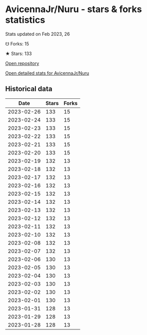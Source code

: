 # AvicennaJr/Nuru - stars & forks statistics

Stats updated on Feb 2023, 26

☋ Forks: 15

★ Stars: 133

[Open repository](https://github.com/AvicennaJr/Nuru)

[Open detailed stats for AvicennaJr/Nuru](https://reviewgithub.com/rep/AvicennaJr/Nuru)

## Historical data
| Date | Stars | Forks |
|------|-------|-------|
| 2023-02-26 | 133 | 15 | 
| 2023-02-24 | 133 | 15 | 
| 2023-02-23 | 133 | 15 | 
| 2023-02-22 | 133 | 15 | 
| 2023-02-21 | 133 | 15 | 
| 2023-02-20 | 133 | 15 | 
| 2023-02-19 | 132 | 13 | 
| 2023-02-18 | 132 | 13 | 
| 2023-02-17 | 132 | 13 | 
| 2023-02-16 | 132 | 13 | 
| 2023-02-15 | 132 | 13 | 
| 2023-02-14 | 132 | 13 | 
| 2023-02-13 | 132 | 13 | 
| 2023-02-12 | 132 | 13 | 
| 2023-02-11 | 132 | 13 | 
| 2023-02-10 | 132 | 13 | 
| 2023-02-08 | 132 | 13 | 
| 2023-02-07 | 132 | 13 | 
| 2023-02-06 | 130 | 13 | 
| 2023-02-05 | 130 | 13 | 
| 2023-02-04 | 130 | 13 | 
| 2023-02-03 | 130 | 13 | 
| 2023-02-02 | 130 | 13 | 
| 2023-02-01 | 130 | 13 | 
| 2023-01-31 | 128 | 13 | 
| 2023-01-29 | 128 | 13 | 
| 2023-01-28 | 128 | 13 | 

